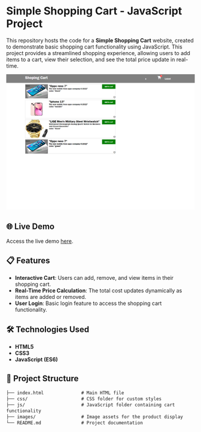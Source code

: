# Simple Shopping Cart - JavaScript Project

This repository hosts the code for a **Simple Shopping Cart** website, created to demonstrate basic shopping cart functionality using JavaScript. This project provides a streamlined shopping experience, allowing users to add items to a cart, view their selection, and see the total price update in real-time.

![Shopping Cart Screenshot](shoppingcart.png) 

## 🌐 Live Demo

Access the live demo [here](https://abdo-fullstack-projects-2023.github.io/Abdo-simple-shopping-cart-Javascript/index.html).

## 📋 Features

- **Interactive Cart**: Users can add, remove, and view items in their shopping cart.
- **Real-Time Price Calculation**: The total cost updates dynamically as items are added or removed.
- **User Login**: Basic login feature to access the shopping cart functionality.

## 🛠️ Technologies Used

- **HTML5**
- **CSS3**
- **JavaScript (ES6)**

## 📂 Project Structure

```plaintext
├── index.html              # Main HTML file
├── css/                    # CSS folder for custom styles
├── js/                     # JavaScript folder containing cart functionality
├── images/                 # Image assets for the product display
└── README.md               # Project documentation
